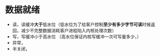 
数据就绪
========
- 读，读缓冲**大于**低水位（低水位为了给客户控制**至少有多少字节可读**时候返回，减少不完整数据消耗客户进程陷入内核处理次数）
- 写，写缓冲小于高水位 （高水位保证内核写缓冲一次可写量多少，）
- 异常，
- 半关闭，

